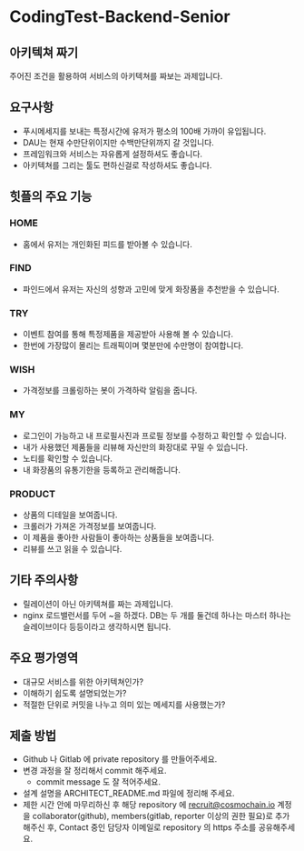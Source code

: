 # CodingTest-Backend-Senior

## 아키텍쳐 짜기

주어진 조건을 활용하여 서비스의 아키텍쳐를 짜보는 과제입니다.

## 요구사항
- 푸시메세지를 보내는 특정시간에 유저가 평소의 100배 가까이 유입됩니다.
- DAU는 현재 수만단위이지만 수백만단위까지 갈 것입니다.
- 프레임워크와 서비스는 자유롭게 설정하셔도 좋습니다.
- 아키텍쳐를 그리는 툴도 편하신걸로 작성하셔도 좋습니다.

## 힛플의 주요 기능

### HOME
- 홈에서 유저는 개인화된 피드를 받아볼 수 있습니다.

### FIND
- 파인드에서 유저는 자신의 성향과 고민에 맞게 화장품을 추천받을 수 있습니다.

### TRY
- 이벤트 참여를 통해 특정제품을 제공받아 사용해 볼 수 있습니다.
- 한번에 가장많이 몰리는 트래픽이며 몇분만에 수만명이 참여합니다.

### WISH
- 가격정보를 크롤링하는 봇이 가격하락 알림을 줍니다.

### MY
- 로그인이 가능하고 내 프로필사진과 프로필 정보를 수정하고 확인할 수 있습니다.
- 내가 사용했던 제품들을 리뷰해 자신만의 화장대로 꾸밀 수 있습니다.
- 노티를 확인할 수 있습니다.
- 내 화장품의 유통기한을 등록하고 관리해줍니다.

### PRODUCT
- 상품의 디테일을 보여줍니다.
- 크롤러가 가져온 가격정보를 보여줍니다.
- 이 제품을 좋아한 사람들이 좋아하는 상품들을 보여줍니다.
- 리뷰를 쓰고 읽을 수 있습니다.

## 기타 주의사항
- 릴레이션이 아닌 아키텍쳐를 짜는 과제입니다.
- nginx 로드밸런서를 두어 ~을 하겠다. DB는 두 개를 둘건데 하나는 마스터 하나는 슬레이브이다 등등이라고 생각하시면 됩니다.

## 주요 평가영역
- 대규모 서비스를 위한 아키텍쳐인가?
- 이해하기 쉽도록 설명되었는가?
- 적절한 단위로 커밋을 나누고 의미 있는 메세지를 사용했는가?

## 제출 방법
- Github 나 Gitlab 에 private repository 를 만들어주세요.
- 변경 과정을 잘 정리해서 commit 해주세요.
  - commit message 도 잘 적어주세요.
- 설계 설명을 ARCHITECT_README.md 파일에 정리해 주세요.
- 제한 시간 안에 마무리하신 후 해당 repository 에 recruit@cosmochain.io 계정을 collaborator(github), members(gitlab, reporter 이상의 권한 필요)로 추가해주신 후, Contact 중인 담당자 이메일로 repository 의 https 주소를 공유해주세요.

